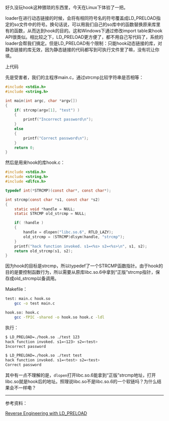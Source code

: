 <!-- 
.. link: 
.. description: 
.. tags: C, Linux, Hook, Security
.. date: 2013/10/09 11:44:50
.. title: 利用LD_PRELOAD进行hook
.. slug: li-yong-ld_preloadjin-xing-hook
-->

好久没玩hook这种猥琐的东西里，今天在Linux下体验了一把。

loader在进行动态链接的时候，会将有相同符号名的符号覆盖成LD_PRELOAD指定的so文件中的符号。换句话说，可以用我们自己的so库中的函数替换原来库里有的函数，从而达到hook的目的。这和Windows下通过修改import table来hook API很类似。相比较之下，LD_PRELOAD更方便了，都不用自己写代码了，系统的loader会帮我们搞定。但是LD_PRELOAD有个限制：只能hook动态链接的库，对静态链接的库无效，因为静态链接的代码都写到可执行文件里了嘛，没有坑让你填。

上代码

先是受害者，我们的主程序main.c，通过strcmp比较字符串是否相等：

```c
#include <stdio.h>
#include <string.h>

int main(int argc, char *argv[])
{
	if( strcmp(argv[1], "test") )
	{
		printf("Incorrect password\n");
	}
	else
	{
		printf("Correct password\n");
	}
	return 0;
}
```

然后是用来hook的库hook.c：

```c
#include <stdio.h>
#include <string.h>
#include <dlfcn.h>

typedef int(*STRCMP)(const char*, const char*);

int strcmp(const char *s1, const char *s2)
{
	static void *handle = NULL;
	static STRCMP old_strcmp = NULL;

	if( !handle )
	{
		handle = dlopen("libc.so.6", RTLD_LAZY);
		old_strcmp = (STRCMP)dlsym(handle, "strcmp");
	}
	printf("hack function invoked. s1=<%s> s2=<%s>\n", s1, s2);
	return old_strcmp(s1, s2);
}
```

因为hook的目标是strcmp，所以typedef了一个STRCMP函数指针。由于hook的目的是要控制函数行为，所以需要从原库libc.so.6中拿到“正版”strcmp指针，保存成old_strcmp以备调用。

Makefile：

```bash
test: main.c hook.so
	gcc -o test main.c

hook.so: hook.c
	gcc -fPIC -shared -o hook.so hook.c -ldl

```

执行：

```bash
$ LD_PRELOAD=./hook.so ./test 123
hack function invoked. s1=<123> s2=<test>
Incorrect password

$ LD_PRELOAD=./hook.so ./test test
hack function invoked. s1=<test> s2=<test>
Correct password
```

其中有一点不理解的是，`dlopen`打开libc.so.6能拿到“正版”strcmp地址，打开libc.so就是hook后的地址。照理说libc.so不是libc.so.6的一个软链吗？为什么结果会不一样嘞？

-----
参考资料：

[Reverse Engineering with LD_PRELOAD](http://www.exploit-db.com/papers/13233/ "")